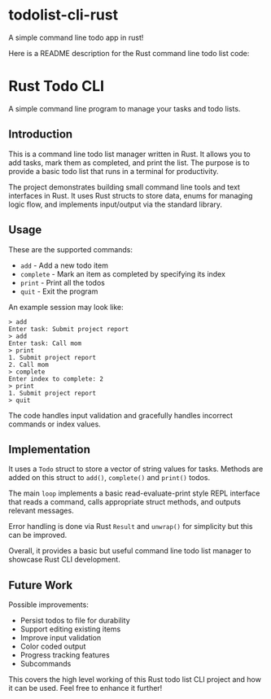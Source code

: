 # todolist-cli-rust
A simple command line todo app in rust!

Here is a README description for the Rust command line todo list code:

# Rust Todo CLI
A simple command line program to manage your tasks and todo lists. 

## Introduction
This is a command line todo list manager written in Rust. It allows you to add tasks, mark them as completed, and print the list. The purpose is to provide a basic todo list that runs in a terminal for productivity.

The project demonstrates building small command line tools and text interfaces in Rust. It uses Rust structs to store data, enums for managing logic flow, and implements input/output via the standard library.

## Usage
These are the supported commands:

- `add` - Add a new todo item 
- `complete` - Mark an item as completed by specifying its index
- `print` - Print all the todos
- `quit` - Exit the program

An example session may look like:

```
> add 
Enter task: Submit project report
> add
Enter task: Call mom  
> print
1. Submit project report
2. Call mom
> complete 
Enter index to complete: 2
> print
1. Submit project report
> quit
```

The code handles input validation and gracefully handles incorrect commands or index values.

## Implementation
It uses a `Todo` struct to store a vector of string values for tasks. Methods are added on this struct to `add()`, `complete()` and `print()` todos.

The main `loop` implements a basic read-evaluate-print style REPL interface that reads a command, calls appropriate struct methods, and outputs relevant messages.

Error handling is done via Rust `Result` and `unwrap()` for simplicity but this can be improved.

Overall, it provides a basic but useful command line todo list manager to showcase Rust CLI development.

## Future Work
Possible improvements:

- Persist todos to file for durability
- Support editing existing items
- Improve input validation  
- Color coded output
- Progress tracking features
- Subcommands

This covers the high level working of this Rust todo list CLI project and how it can be used. Feel free to enhance it further!
